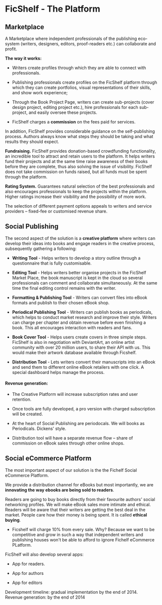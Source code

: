 # FicShelf - The Platform 

## Marketplace

A Marketplace where independent professionals of the publishing eco-system (writers, designers, editors, proof-readers etc.) can collaborate and profit.

**The way it works:** 

  * Writers create profiles through which they are able to connect with professionals. 

  * Publishing professionals create profiles on the FicShelf platform through which they can create portfolios, visual representations of their skills, and show work experience;

  * Through the Book Project Page, writers can create sub-projects (cover design project, editing project etc.), hire professionals for each sub-project, and easily oversee these projects.

  * FicShelf charges a **commission** on the fees paid for services. 

In addition, FicShelf provides considerable guidance on the self-publishing process. Authors always know what steps they should be taking and what results they should expect.

**Fundraising.** FicShelf provides donation-based crowdfunding functionality, an incredible tool to attract and retain users to the platform. It helps writers fund their projects and at the same time raise awareness of their books before they are complete, thus also solving the issue of visibility. FicShelf does not take commission on funds raised, but all funds must be spent through the platform.

**Rating System.** Guarantees natural selection of the best professionals and also encourages professionals to keep the projects within the platform. Higher ratings increase their visibility and the possibility of more work.


The selection of different payment options appeals to writers and service providers – fixed-fee or customised revenue share.

## Social Publishing

The second aspect of the solution is a **creative platform** where writers can develop their ideas into books and engage readers in the creative process, subsequently gathering a following:


* **Writing Tool** - Helps writers to develop a story outline through a questionnaire that is fully customisable. 

* **Editing Tool** - Helps writers better organise projects in the FicShelf Market Place, the book manuscript is kept in the cloud so several professionals can comment and collaborate simultaneously. At the same time the final editing control remains with the writer.

* **Formatting & Publishing Tool** - Writers can convert files into eBook formats and publish to their chosen eBook shop. 

* **Periodical Publishing Tool** - Writers can publish books as periodicals, which helps to conduct market research and improve their style. Writers can charge per chapter and obtain revenue before even finishing a book. This all encourages interaction with readers and fans.   

* **Book Cover Tool** - Helps users create covers in three simple steps. FicShelf is also in negotiation with DeviantArt, an online artist community with over 20 million users, to share their API with us. This would make their artwork database available through Ficshelf.   

* **Distribution Tool** - Lets writers convert their manuscripts into an eBook and send them to different online eBook retailers with one click. A special dashboard helps manage the process.

#### Revenue generation:
* The Creative Platform will increase subscription rates and user retention.

* Once tools are fully developed, a pro version with charged subscription will be created. 

* At the heart of Social Publishing are periodocals. We will books as Periodicals. Dickens' style. 

* Distribution tool will have a separate revenue flow – share of commission on eBook sales through other online shops.      



## Social eCommerce Platform

The most important aspect of our solution is the the Fichelf Social eCommerce Platform.

We provide a distribution channel for eBooks but most importantly, we are **innovating the way ebooks are being sold to readers**. 

Readers are going to buy books directly from their favourite authors' social networking profiles. We will make eBook sales more intimate and ethical. Readers will be aware that their writers are getting the best deal in the market. People care how their money is being spent. It is called **ethical buying**.


* Ficshelf will charge 10% from every sale. Why? Because we want to be competitive and grow in such a way that independent writers and publishing houses won't be able to afford to ignore Fichelf eCommerce PLatform.

FicShelf will also develop several apps:

* App for readers. 

* App for authors

* App for editors

Development timeline: gradual implementation by the end of 2014.  
Revenue generation: by the end of 2014

